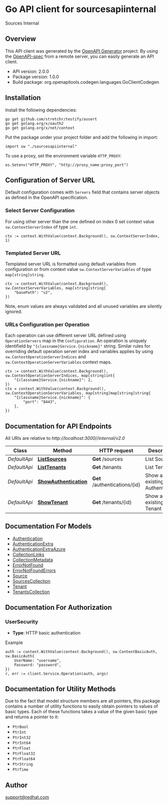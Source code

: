 # Go API client for sourcesapiinternal

Sources Internal

## Overview
This API client was generated by the [OpenAPI Generator](https://openapi-generator.tech) project.  By using the [OpenAPI-spec](https://www.openapis.org/) from a remote server, you can easily generate an API client.

- API version: 2.0.0
- Package version: 1.0.0
- Build package: org.openapitools.codegen.languages.GoClientCodegen

## Installation

Install the following dependencies:

```shell
go get github.com/stretchr/testify/assert
go get golang.org/x/oauth2
go get golang.org/x/net/context
```

Put the package under your project folder and add the following in import:

```golang
import sw "./sourcesapiinternal"
```

To use a proxy, set the environment variable `HTTP_PROXY`:

```golang
os.Setenv("HTTP_PROXY", "http://proxy_name:proxy_port")
```

## Configuration of Server URL

Default configuration comes with `Servers` field that contains server objects as defined in the OpenAPI specification.

### Select Server Configuration

For using other server than the one defined on index 0 set context value `sw.ContextServerIndex` of type `int`.

```golang
ctx := context.WithValue(context.Background(), sw.ContextServerIndex, 1)
```

### Templated Server URL

Templated server URL is formatted using default variables from configuration or from context value `sw.ContextServerVariables` of type `map[string]string`.

```golang
ctx := context.WithValue(context.Background(), sw.ContextServerVariables, map[string]string{
	"basePath": "v2",
})
```

Note, enum values are always validated and all unused variables are silently ignored.

### URLs Configuration per Operation

Each operation can use different server URL defined using `OperationServers` map in the `Configuration`.
An operation is uniquely identifield by `"{classname}Service.{nickname}"` string.
Similar rules for overriding default operation server index and variables applies by using `sw.ContextOperationServerIndices` and `sw.ContextOperationServerVariables` context maps.

```
ctx := context.WithValue(context.Background(), sw.ContextOperationServerIndices, map[string]int{
	"{classname}Service.{nickname}": 2,
})
ctx = context.WithValue(context.Background(), sw.ContextOperationServerVariables, map[string]map[string]string{
	"{classname}Service.{nickname}": {
		"port": "8443",
	},
})
```

## Documentation for API Endpoints

All URIs are relative to *http://localhost:3000//internal/v2.0*

Class | Method | HTTP request | Description
------------ | ------------- | ------------- | -------------
*DefaultApi* | [**ListSources**](docs/DefaultApi.md#listsources) | **Get** /sources | List Sources
*DefaultApi* | [**ListTenants**](docs/DefaultApi.md#listtenants) | **Get** /tenants | List Tenants
*DefaultApi* | [**ShowAuthentication**](docs/DefaultApi.md#showauthentication) | **Get** /authentications/{id} | Show an existing Authentication
*DefaultApi* | [**ShowTenant**](docs/DefaultApi.md#showtenant) | **Get** /tenants/{id} | Show an existing Tenant


## Documentation For Models

 - [Authentication](docs/Authentication.md)
 - [AuthenticationExtra](docs/AuthenticationExtra.md)
 - [AuthenticationExtraAzure](docs/AuthenticationExtraAzure.md)
 - [CollectionLinks](docs/CollectionLinks.md)
 - [CollectionMetadata](docs/CollectionMetadata.md)
 - [ErrorNotFound](docs/ErrorNotFound.md)
 - [ErrorNotFoundErrors](docs/ErrorNotFoundErrors.md)
 - [Source](docs/Source.md)
 - [SourcesCollection](docs/SourcesCollection.md)
 - [Tenant](docs/Tenant.md)
 - [TenantsCollection](docs/TenantsCollection.md)


## Documentation For Authorization



### UserSecurity

- **Type**: HTTP basic authentication

Example

```golang
auth := context.WithValue(context.Background(), sw.ContextBasicAuth, sw.BasicAuth{
    UserName: "username",
    Password: "password",
})
r, err := client.Service.Operation(auth, args)
```


## Documentation for Utility Methods

Due to the fact that model structure members are all pointers, this package contains
a number of utility functions to easily obtain pointers to values of basic types.
Each of these functions takes a value of the given basic type and returns a pointer to it:

* `PtrBool`
* `PtrInt`
* `PtrInt32`
* `PtrInt64`
* `PtrFloat`
* `PtrFloat32`
* `PtrFloat64`
* `PtrString`
* `PtrTime`

## Author

support@redhat.com

